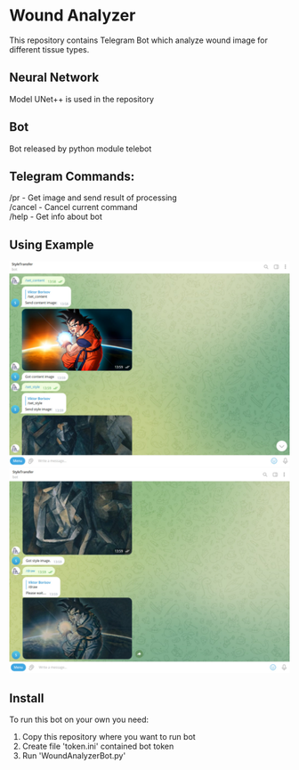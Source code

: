 # Wound Analyzer
This repository contains Telegram Bot which analyze wound image for different tissue types.

## Neural Network
Model UNet++ is used in the repository

## Bot
Bot released by python module telebot

## Telegram Commands:
/pr - Get image and send result of processing<br />
/cancel - Cancel current command<br />
/help - Get info about bot<br />

## Using Example
![alt tag](https://github.com/KOTOBOPOT/StyleTransferBot/blob/main/screenshot2.jpg)
![alt tag](https://github.com/KOTOBOPOT/StyleTransferBot/blob/main/screenshot1.jpg)

## Install
To run this bot on your own you need:
1. Copy this repository where you want to run bot
2. Create file 'token.ini' contained bot token
3. Run 'WoundAnalyzerBot.py'
